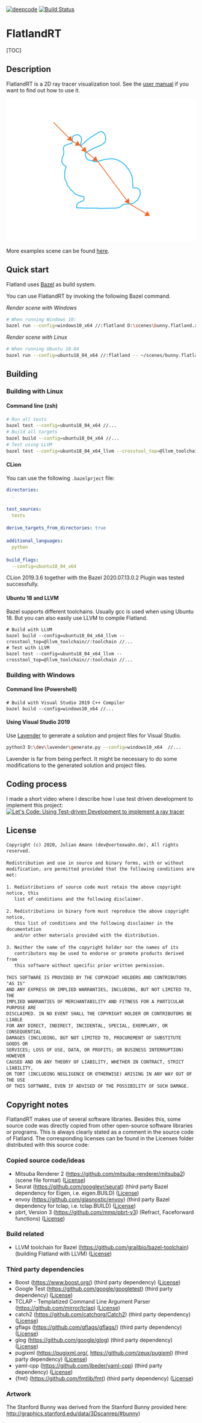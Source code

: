 [![deepcode](https://www.deepcode.ai/api/gh/badge?key=eyJhbGciOiJIUzI1NiIsInR5cCI6IkpXVCJ9.eyJwbGF0Zm9ybTEiOiJnaCIsIm93bmVyMSI6IlZlcnRleHdhaG4iLCJyZXBvMSI6IkZsYXRsYW5kUlQiLCJpbmNsdWRlTGludCI6ZmFsc2UsImF1dGhvcklkIjoyMTM3NywiaWF0IjoxNjAwMjgxMDc4fQ.tB-4Y4PqbWI76ly-bpNjlxDXGQG1oyPjtjq2w3m6gtA)](https://www.deepcode.ai/app/gh/Vertexwahn/FlatlandRT/_/dashboard?utm_content=gh%2FVertexwahn%2FFlatlandRT) [![Build Status](https://vertexwahn.visualstudio.com/FlatlandRT/_apis/build/status/Vertexwahn.FlatlandRT?branchName=master)](https://vertexwahn.visualstudio.com/FlatlandRT/_build/latest?definitionId=6&branchName=master)

# FlatlandRT

[TOC]

## Description

FlatlandRT is a 2D ray tracer visualization tool.
See the [user manual](docs/user_manual.md) if you want to find out how to use it. 

![out](scenes/bunny.svg)

More examples scene can be found [here](docs/example_scenes.md).

## Quick start

Flatland uses [Bazel](https://bazel.build/) as build system.

You can use FlatlandRT by invoking the following Bazel command.

*Render scene with Windows*

```bash
# When running Windows 10:
bazel run --config=windows10_x64 //:flatland D:\scenes\bunny.flatland.xml
```

*Render scene with Linux*

```bash
# When running Ubuntu 18.04
bazel run --config=ubuntu18_04_x64 //:flatland -- ~/scenes/bunny.flatland.xml 
```

## Building

### Building with Linux

#### Command line (zsh)

```bash
# Run all tests
bazel test --config=ubuntu18_04_x64 //...
# Build all targets
bazel build --config=ubuntu18_04_x64 //... 
# Test using LLVM
bazel test --config=ubuntu18_04_x64_llvm --crosstool_top=@llvm_toolchain//:toolchain //...
```

#### CLion

You can use the following `.bazelprject` file:

```yaml
directories:
  .

test_sources:
  tests

derive_targets_from_directories: true

additional_languages:
  python

build_flags:
  --config=ubuntu18_04_x64
```

CLion 2019.3.6 together with the  Bazel 2020.07.13.0.2 Plugin was tested successfully.


#### Ubuntu 18 and LLVM

Bazel supports different toolchains. Usually gcc is used when using Ubuntu 18. But you can also easily use LLVM to compile Flatland.

    # Build with LLVM
    bazel build --config=ubuntu18_04_x64_llvm --crosstool_top=@llvm_toolchain//:toolchain //...
    # Test with LLVM
    bazel test --config=ubuntu18_04_x64_llvm --crosstool_top=@llvm_toolchain//:toolchain //...

### Building with Windows

#### Command line (Powershell)

    # Build with Visual Studio 2019 C++ Compiler
    bazel build --config=windows10_x64 //...

#### Using Visual Studio 2019

Use [Lavender](https://github.com/tmandry/lavender) to generate a solution and project files for Visual Studio.

```bash
python3 D:\dev\lavender\generate.py --config=windows10_x64  //...
```

Lavender is far from being perfect. It might be necessary to do some modifications to the generated solution and project files.

## Coding process

I made a short video where I describe how I use test driven development to implement this project: 
[![Let's Code: Using Test-driven Development to implement a ray tracer](https://img.youtube.com/vi/vFBXNr952nU/0.jpg)](https://www.youtube.com/watch?v=vFBXNr952nU)

## License

    Copyright (c) 2020, Julian Amann (dev@vertexwahn.de), All rights reserved.
    
    Redistribution and use in source and binary forms, with or without
    modification, are permitted provided that the following conditions are met:
    
    1. Redistributions of source code must retain the above copyright notice, this
       list of conditions and the following disclaimer.
    
    2. Redistributions in binary form must reproduce the above copyright notice,
       this list of conditions and the following disclaimer in the documentation
       and/or other materials provided with the distribution.
    
    3. Neither the name of the copyright holder nor the names of its
       contributors may be used to endorse or promote products derived from
       this software without specific prior written permission.
    
    THIS SOFTWARE IS PROVIDED BY THE COPYRIGHT HOLDERS AND CONTRIBUTORS "AS IS"
    AND ANY EXPRESS OR IMPLIED WARRANTIES, INCLUDING, BUT NOT LIMITED TO, THE
    IMPLIED WARRANTIES OF MERCHANTABILITY AND FITNESS FOR A PARTICULAR PURPOSE ARE
    DISCLAIMED. IN NO EVENT SHALL THE COPYRIGHT HOLDER OR CONTRIBUTORS BE LIABLE
    FOR ANY DIRECT, INDIRECT, INCIDENTAL, SPECIAL, EXEMPLARY, OR CONSEQUENTIAL
    DAMAGES (INCLUDING, BUT NOT LIMITED TO, PROCUREMENT OF SUBSTITUTE GOODS OR
    SERVICES; LOSS OF USE, DATA, OR PROFITS; OR BUSINESS INTERRUPTION) HOWEVER
    CAUSED AND ON ANY THEORY OF LIABILITY, WHETHER IN CONTRACT, STRICT LIABILITY,
    OR TORT (INCLUDING NEGLIGENCE OR OTHERWISE) ARISING IN ANY WAY OUT OF THE USE
    OF THIS SOFTWARE, EVEN IF ADVISED OF THE POSSIBILITY OF SUCH DAMAGE.

## Copyright notes

FlatlandRT makes use of several software libraries. 
Besides this, 
some source code was directly copied from other open-source software libraries or programs. 
This is always clearly stated as a comment in the source code of Flatland. 
The corresponding licenses can be found in the Licenses folder distributed with this source code:

### Copied source code/ideas

* Mitsuba Renderer 2 (https://github.com/mitsuba-renderer/mitsuba2) (scene file format) ([License](licenses/mitsuba2/LICENSE))
* Seurat (https://github.com/googlevr/seurat) (third party Bazel dependency for Eigen, i.e. eigen.BUILD) ([License](licenses/seurat/LICENSE))
* envoy (https://github.com/glasnostic/envoy) (third party Bazel dependency for tclap, i.e. tclap.BUILD)  ([License](licenses/envoy/LICENSE))
* pbrt, Version 3 (https://github.com/mmp/pbrt-v3) (Refract, Faceforward functions) ([License](licenses/pbrt-v3/LICENSE.txt))

### Build related

* LLVM toolchain for Bazel (https://github.com/grailbio/bazel-toolchain) (building Flatland with LLVM) ([License](licenses/llvm_bazel_toolchain/LICENSE))

### Third party dependencies

* Boost (https://www.boost.org/) (third party dependency) ([License](licenses/boost/LICENSE))
* Google Test (https://github.com/google/googletest) (third party dependency) ([License](licenses/googletest/LICENSE))
* TCLAP - Templatized Command Line Argument Parser (https://github.com/mirror/tclap) ([License](licenses/tclap/COPYING))
* catch2 (https://github.com/catchorg/Catch2) (third party dependency) ([License](licenses/catch2/LICENSE.txt))
* gflags (https://github.com/gflags/gflags/) (third party dependency) ([License](licenses/gflags/COPYING.txt))
* glog (https://github.com/google/glog) (third party dependency) ([License](licenses/glog/COPYING))
* pugixml (https://pugixml.org/, https://github.com/zeux/pugixml) (third party dependency) ([License](licenses/pugixml/LICENSE.md))
* yaml-cpp (https://github.com/jbeder/yaml-cpp) (third party dependency) ([License](licenses/yaml-cpp/LICENSE))
* {fmt} (https://github.com/fmtlib/fmt) (third party dependency) ([License](licenses/fmt/LICENSE.rst))

### Artwork

The Stanford Bunny was derived from the Stanford Bunny provided here: http://graphics.stanford.edu/data/3Dscanrep/#bunny)

